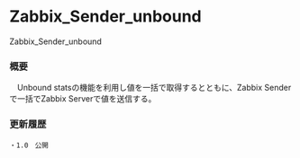 Zabbix_Sender_unbound
=====================

Zabbix_Sender_unbound


### 概要 ###
　Unbound statsの機能を利用し値を一括で取得するとともに、Zabbix Senderで一括でZabbix Serverで値を送信する。

### 更新履歴 ###

	・1.0　公開